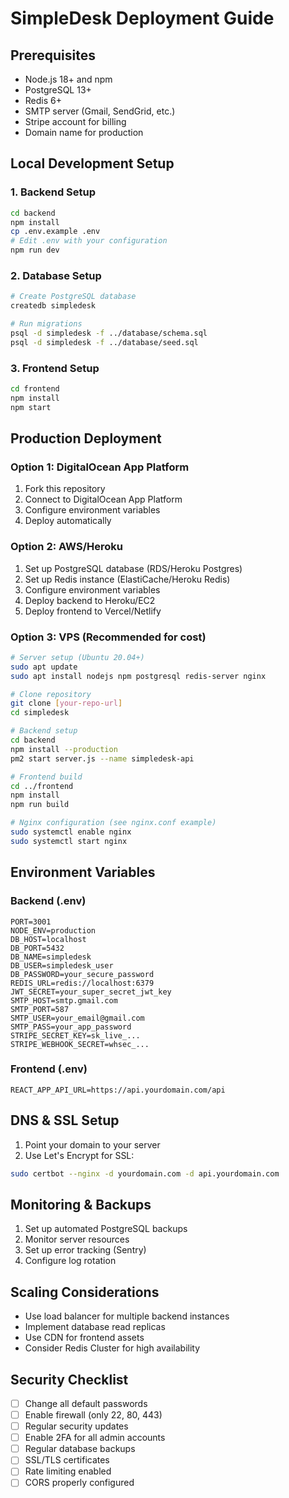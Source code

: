 # SimpleDesk Deployment Guide

## Prerequisites

- Node.js 18+ and npm
- PostgreSQL 13+
- Redis 6+
- SMTP server (Gmail, SendGrid, etc.)
- Stripe account for billing
- Domain name for production

## Local Development Setup

### 1. Backend Setup

```bash
cd backend
npm install
cp .env.example .env
# Edit .env with your configuration
npm run dev
```

### 2. Database Setup

```bash
# Create PostgreSQL database
createdb simpledesk

# Run migrations
psql -d simpledesk -f ../database/schema.sql
psql -d simpledesk -f ../database/seed.sql
```

### 3. Frontend Setup

```bash
cd frontend
npm install
npm start
```

## Production Deployment

### Option 1: DigitalOcean App Platform

1. Fork this repository
2. Connect to DigitalOcean App Platform
3. Configure environment variables
4. Deploy automatically

### Option 2: AWS/Heroku

1. Set up PostgreSQL database (RDS/Heroku Postgres)
2. Set up Redis instance (ElastiCache/Heroku Redis)
3. Configure environment variables
4. Deploy backend to Heroku/EC2
5. Deploy frontend to Vercel/Netlify

### Option 3: VPS (Recommended for cost)

```bash
# Server setup (Ubuntu 20.04+)
sudo apt update
sudo apt install nodejs npm postgresql redis-server nginx

# Clone repository
git clone [your-repo-url]
cd simpledesk

# Backend setup
cd backend
npm install --production
pm2 start server.js --name simpledesk-api

# Frontend build
cd ../frontend
npm install
npm run build

# Nginx configuration (see nginx.conf example)
sudo systemctl enable nginx
sudo systemctl start nginx
```

## Environment Variables

### Backend (.env)
```
PORT=3001
NODE_ENV=production
DB_HOST=localhost
DB_PORT=5432
DB_NAME=simpledesk
DB_USER=simpledesk_user
DB_PASSWORD=your_secure_password
REDIS_URL=redis://localhost:6379
JWT_SECRET=your_super_secret_jwt_key
SMTP_HOST=smtp.gmail.com
SMTP_PORT=587
SMTP_USER=your_email@gmail.com
SMTP_PASS=your_app_password
STRIPE_SECRET_KEY=sk_live_...
STRIPE_WEBHOOK_SECRET=whsec_...
```

### Frontend (.env)
```
REACT_APP_API_URL=https://api.yourdomain.com/api
```

## DNS & SSL Setup

1. Point your domain to your server
2. Use Let's Encrypt for SSL:
```bash
sudo certbot --nginx -d yourdomain.com -d api.yourdomain.com
```

## Monitoring & Backups

1. Set up automated PostgreSQL backups
2. Monitor server resources
3. Set up error tracking (Sentry)
4. Configure log rotation

## Scaling Considerations

- Use load balancer for multiple backend instances
- Implement database read replicas
- Use CDN for frontend assets
- Consider Redis Cluster for high availability

## Security Checklist

- [ ] Change all default passwords
- [ ] Enable firewall (only 22, 80, 443)
- [ ] Regular security updates
- [ ] Enable 2FA for all admin accounts
- [ ] Regular database backups
- [ ] SSL/TLS certificates
- [ ] Rate limiting enabled
- [ ] CORS properly configured